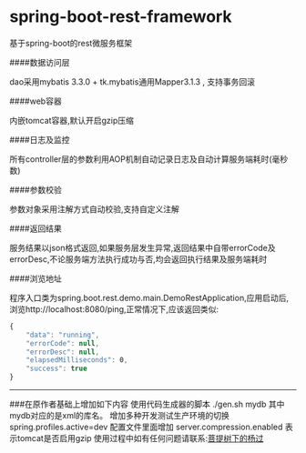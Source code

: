 # spring-boot-rest-framework  
基于spring-boot的rest微服务框架

####数据访问层

dao采用mybatis 3.3.0 + tk.mybatis通用Mapper3.1.3 , 支持事务回滚

####web容器

内嵌tomcat容器,默认开启gzip压缩

####日志及监控

所有controller层的参数利用AOP机制自动记录日志及自动计算服务端耗时(毫秒数)

####参数校验

参数对象采用注解方式自动校验,支持自定义注解

####返回结果

服务结果以json格式返回,如果服务层发生异常,返回结果中自带errorCode及errorDesc,不论服务端方法执行成功与否,均会返回执行结果及服务端耗时

####浏览地址

程序入口类为spring.boot.rest.demo.main.DemoRestApplication,应用启动后,浏览http://localhost:8080/ping,正常情况下,应该返回类似:
```javascript
{
    "data": "running",
    "errorCode": null,
    "errorDesc": null,
    "elapsedMilliseconds": ​0,
    "success": true
}
```
---  
###在原作者基础上增加如下内容
使用代码生成器的脚本  ./gen.sh mydb 其中mydb对应的是xml的库名。
增加多种开发测试生产环境的切换  spring.profiles.active=dev
配置文件里面增加 server.compression.enabled 表示tomcat是否启用gzip
使用过程中如有任何问题请联系:[菩提树下的杨过](http://yjmyzz.cnblogs.com/ "http://yjmyzz.cnblogs.com/")
